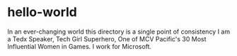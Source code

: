 # hello-world
In an ever-changing world this directory is a single point of consistency
I am a Tedx Speaker, Tech Girl Superhero, One of MCV Pacific's 30 Most Influential Women in Games.
I work for Microsoft.

